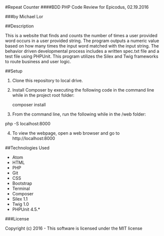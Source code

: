 #Repeat Counter
####BDD PHP Code Review for Epicodus, 02.19.2016

###by Michael Lor

##Description

This is a website that finds and counts the number of times a user provided word occurs in a user provided string. The program outputs a numeric value based on how many times the input word matched with the input string. The behavior driven developmental process includes a written spec.txt file and a test file using PHPUnit. This program utilizes the Silex and Twig frameworks to route business and user logic.

##Setup
1) Clone this repository to local drive.

2) Install Composer by executing the following code in the command line while in the project root folder:

    composer install

3) From the command line, run the following while in the /web folder:

php -S localhost:8000

4) To view the webpage, open a web browser and go to http://localhost:8000

##Technologies Used
* Atom
* HTML
* PHP
* Git
* CSS
* Bootstrap
* Terminal
* Composer
* Silex 1.1
* Twig 1.0
* PHPUnit 4.5.*

###License

Copyright (c) 2016 - This software is licensed under the MIT license
